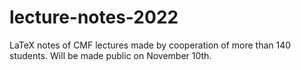 # lecture-notes-2022
LaTeX notes of CMF lectures made by cooperation of more than 140 students. Will be made public on November 10th.
